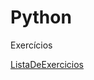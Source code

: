 <h1>Python</h1>
<p>Exercícios</p>
<a href="https://wiki.python.org.br/ListaDeExercicios">ListaDeExercicios</a>